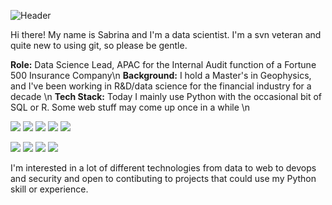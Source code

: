 ![Header](https://github.com/ninaschoenholzer/ninaschoenholzer/blob/master/Header.png "Header")

Hi there! My name is Sabrina and I'm a data scientist. I'm a svn veteran and quite new to using git, so please be gentle.

**Role:** Data Science Lead, APAC for the Internal Audit function of a Fortune 500 Insurance Company\n
**Background:** I hold a Master's in Geophysics, and I've been working in R&D/data science for the financial industry for a decade \n
**Tech Stack:** Today I mainly use Python with the occasional bit of SQL or R. Some web stuff may come up once in a while \n

![](https://img.shields.io/badge/System-Linux-informational?style=flat&logo=<LOGO_NAME>&logoColor=white&color=195c2b)
![](https://img.shields.io/badge/Language-Python-informational?style=flat&logo=<LOGO_NAME>&logoColor=white&color=28382c)
![](https://img.shields.io/badge/Language-R-informational?style=flat&logo=<LOGO_NAME>&logoColor=white&color=28382c)
![](https://img.shields.io/badge/Language-SQL-informational?style=flat&logo=<LOGO_NAME>&logoColor=white&color=28382c)
![](https://img.shields.io/badge/Language-JavaScript-informational?style=flat&logo=<LOGO_NAME>&logoColor=white&color=28382c)

![](https://img.shields.io/badge/Tools-ScikitLearn-informational?style=flat&logo=<LOGO_NAME>&logoColor=white&color=759e80)
![](https://img.shields.io/badge/Tools-Keras-informational?style=flat&logo=<LOGO_NAME>&logoColor=white&color=759e80)
![](https://img.shields.io/badge/Tools-Tensorflow-informational?style=flat&logo=<LOGO_NAME>&logoColor=white&color=759e80)
![](https://img.shields.io/badge/Tools-Angular-informational?style=flat&logo=<LOGO_NAME>&logoColor=white&color=759e80)

I'm interested in a lot of different technologies from data to web to devops and security and open to contibuting to projects that could use my Python skill or experience.


<!--
**ninaschoenholzer/ninaschoenholzer** is a ✨ _special_ ✨ repository because its `README.md` (this file) appears on your GitHub profile.

Here are some ideas to get you started:

- 🔭 I’m currently working on ...
- 🌱 I’m currently learning ...
- 👯 I’m looking to collaborate on ...
- 🤔 I’m looking for help with ...
- 💬 Ask me about ...
- 📫 How to reach me: ...
- 😄 Pronouns: ...
- ⚡ Fun fact: ...
-->
